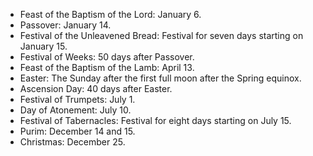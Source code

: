 - Feast of the Baptism of the Lord: January 6.
- Passover: January 14.
- Festival of the Unleavened Bread: Festival for seven days starting on January 15.
- Festival of Weeks: 50 days after Passover.
- Feast of the Baptism of the Lamb: April 13.
- Easter: The Sunday after the first full moon after the Spring equinox. 
- Ascension Day: 40 days after Easter.
- Festival of Trumpets: July 1.
- Day of Atonement: July 10.
- Festival of Tabernacles: Festival for eight days starting on July 15.
- Purim: December 14 and 15.
- Christmas: December 25.
